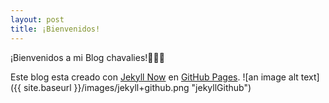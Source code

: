 ```yaml
---
layout: post
title: ¡Bienvenidos!
---
```


¡Bienvenidos a mi Blog chavalies!:clap::clap::clap:

Este blog esta creado con [Jekyll Now](http://github.com/barryclark/jekyll-now/) en [GitHub Pages](https://pages.github.com/).
![an image alt text]({{ site.baseurl }}/images/jekyll+github.png "jekyllGithub")

